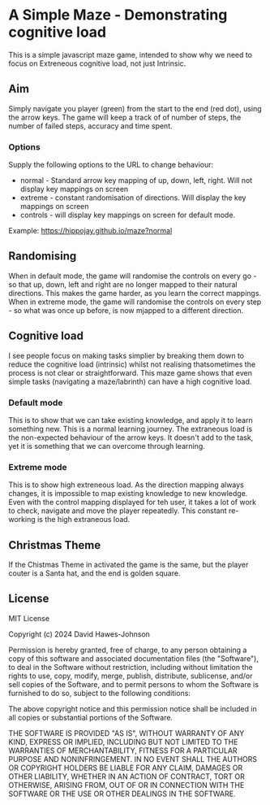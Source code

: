 # A Simple Maze - Demonstrating cognitive load

This is a simple javascript maze game, intended to show why we need to focus on Extreneous cognitive load, not just Intrinsic.

## Aim

Simply navigate you player (green) from the start to the end (red dot), using the arrow keys.
The game will keep a track of of number of steps, the number of failed steps, accuracy and time spent.

### Options

Supply the following options to the URL to change behaviour:

* normal - Standard arrow key mapping of up, down, left, right.  Will not display key mappings on screen
* extreme - constant randomisation of directions.  Will display the key mappings on screen
* controls - will display key mappings on screen for default mode.

Example: https://hippojay.github.io/maze?normal

## Randomising

When in default mode, the game will randomise the controls on every go - so that up, down, left and right are no longer mapped to their natural directions.  This makes the game harder, as you learn the correct mappings.  
When in extreme mode, the game will randomise the controls on every step - so what was once up before, is now mjapped to a different direction.

## Cognitive load

I see people focus on making tasks simplier by breaking them down to reduce the cognitive load (intrinsic) whilst not realising thatsometimes the process is not clear or straightforward.  This maze game shows that even simple tasks (navigating a maze/labrinth) can have a high cognitive load.

### Default mode
This is to show that we can take existing knowledge, and apply it to learn something new.  This is a normal learning journey.  The extraneous load is the non-expected behaviour of the arrow keys.  It doesn't add to the task, yet it is something that we can overcome through learning.

### Extreme mode
This is to show high extreneous load. As the direction mapping always changes, it is impossible to map existing knowledge to new knowledge.  Even with the control mapping displayed for teh user, it takes a lot of work to check, navigate and move the player repeatedly.  This constant re-working is the high extraneous load.

## Christmas Theme
If the Chistmas Theme in activated the game is the same, but the player couter is a Santa hat, and the end is golden square.

## License
MIT License

Copyright (c) 2024 David Hawes-Johnson

Permission is hereby granted, free of charge, to any person obtaining a copy
of this software and associated documentation files (the "Software"), to deal
in the Software without restriction, including without limitation the rights
to use, copy, modify, merge, publish, distribute, sublicense, and/or sell
copies of the Software, and to permit persons to whom the Software is
furnished to do so, subject to the following conditions:

The above copyright notice and this permission notice shall be included in all
copies or substantial portions of the Software.

THE SOFTWARE IS PROVIDED "AS IS", WITHOUT WARRANTY OF ANY KIND, EXPRESS OR
IMPLIED, INCLUDING BUT NOT LIMITED TO THE WARRANTIES OF MERCHANTABILITY,
FITNESS FOR A PARTICULAR PURPOSE AND NONINFRINGEMENT. IN NO EVENT SHALL THE
AUTHORS OR COPYRIGHT HOLDERS BE LIABLE FOR ANY CLAIM, DAMAGES OR OTHER
LIABILITY, WHETHER IN AN ACTION OF CONTRACT, TORT OR OTHERWISE, ARISING FROM,
OUT OF OR IN CONNECTION WITH THE SOFTWARE OR THE USE OR OTHER DEALINGS IN THE
SOFTWARE.

